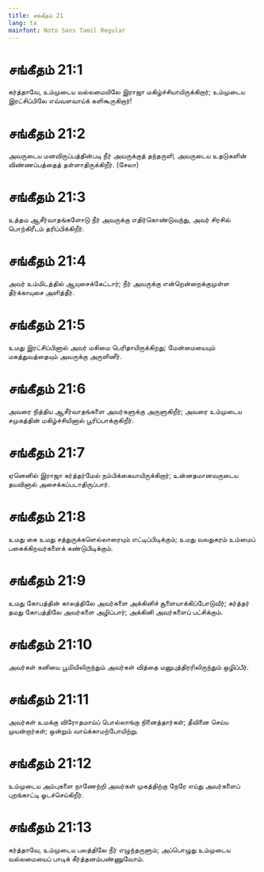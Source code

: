 ```yaml
---
title: சங்கீதம் 21
lang: ta
mainfont: Noto Sans Tamil Regular
---
```


# சங்கீதம் 21:1

கர்த்தாவே, உம்முடைய வல்லமையிலே இராஜா மகிழ்ச்சியாயிருக்கிறார்; உம்முடைய இரட்சிப்பிலே எவ்வளவாய்க் களிகூருகிறார்!

# சங்கீதம் 21:2

அவருடைய மனவிருப்பத்தின்படி நீர் அவருக்குத் தந்தருளி, அவருடைய உதடுகளின் விண்ணப்பத்தைத் தள்ளாதிருக்கிறீர். (சேலா)

# சங்கீதம் 21:3

உத்தம ஆசீர்வாதங்களோடு நீர் அவருக்கு எதிர்கொண்டுவந்து, அவர் சிரசில் பொற்கிரீடம் தரிப்பிக்கிறீர்.

# சங்கீதம் 21:4

அவர் உம்மிடத்தில் ஆயுசைக்கேட்டார்; நீர் அவருக்கு என்றென்றைக்குமுள்ள தீர்க்காயுசை அளித்தீர்.

# சங்கீதம் 21:5

உமது இரட்சிப்பினால் அவர் மகிமை பெரிதாயிருக்கிறது; மேன்மையையும் மகத்துவத்தையும் அவருக்கு அருளினீர்.

# சங்கீதம் 21:6

அவரை நித்திய ஆசீர்வாதங்களை அவர்களுக்கு அருளுகிறீர்; அவரை உம்முடைய சமுகத்தின் மகிழ்ச்சியினால் பூரிப்பாக்குகிறீர்.

# சங்கீதம் 21:7

ஏனெனில் இராஜா கர்த்தர்மேல் நம்பிக்கையாயிருக்கிறார்; உன்னதமானவருடைய தயவினால் அசைக்கப்படாதிருப்பார்.

# சங்கீதம் 21:8

உமது கை உமது சத்துருக்களெல்லாரையும் எட்டிப்பிடிக்கும்; உமது வலதுகரம் உம்மைப் பகைக்கிறவர்களைக் கண்டுபிடிக்கும்.

# சங்கீதம் 21:9

உமது கோபத்தின் காலத்திலே அவர்களை அக்கினிச் சூளையாக்கிப்போடுவீர்; கர்த்தர் தமது கோபத்திலே அவர்களை அழிப்பார்; அக்கினி அவர்களைப் பட்சிக்கும்.

# சங்கீதம் 21:10

அவர்கள் கனியை பூமியிலிருந்தும் அவர்கள் வித்தை மனுபுத்திரரிலிருந்தும் ஒழிப்பீர்.

# சங்கீதம் 21:11

அவர்கள் உமக்கு விரோதமாய்ப் பொல்லாங்கு நினைத்தார்கள்; தீவினை செய்ய முயன்றார்கள்; ஒன்றும் வாய்க்காமற்போயிற்று.

# சங்கீதம் 21:12

உம்முடைய அம்புகளை நாணேற்றி அவர்கள் முகத்திற்கு நேரே எய்து அவர்களைப் புறங்காட்டி ஓடச்செய்கிறீர்.

# சங்கீதம் 21:13

கர்த்தாவே, உம்முடைய பலத்திலே நீர் எழுந்தருளும்; அப்பொழுது உம்முடைய வல்லமையைப் பாடிக் கீர்த்தனம்பண்ணுவோம்.


